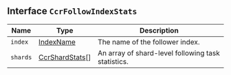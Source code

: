 ## Interface `CcrFollowIndexStats`

| Name | Type | Description |
| - | - | - |
| `index` | [IndexName](./IndexName.md) | The name of the follower index. |
| `shards` | [CcrShardStats](./CcrShardStats.md)[] | An array of shard-level following task statistics. |
